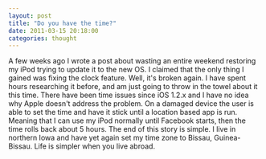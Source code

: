 ```yaml
---
layout: post
title: "Do you have the time?"
date: 2011-03-15 20:18:00
categories: thought
---
```

A few weeks ago I wrote a post about wasting an entire weekend restoring my iPod trying to update it to the new OS. I claimed that the only thing I gained was fixing the clock feature. Well, it's broken again. I have spent hours researching it before, and am just going to throw in the towel about it this time. There have been time issues since iOS 1.2.x and I have no idea why Apple doesn't address the problem. On a damaged device the user is able to set the time and have it stick until a location based app is run. Meaning that I can use my iPod normally until Facebook starts, then the time rolls back about 5 hours. The end of this story is simple. I live in northern Iowa and have yet again set my time zone to Bissau, Guinea-Bissau. Life is simpler when you live abroad.
